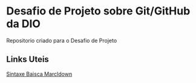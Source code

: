 # Desafio de Projeto sobre Git/GitHub da DIO
Repositorio criado para o Desafio de Projeto

## Links Uteis
[Sintaxe Baisca Marcldown](https:markdownguide.org/basic-syntax/)
